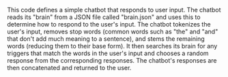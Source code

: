 This code defines a simple chatbot that responds to user input. The chatbot reads its "brain" from a JSON file called "brain.json" and uses this to determine how to respond to the user's input. The chatbot tokenizes the user's input, removes stop words (common words such as "the" and "and" that don't add much meaning to a sentence), and stems the remaining words (reducing them to their base form). It then searches its brain for any triggers that match the words in the user's input and chooses a random response from the corresponding responses. The chatbot's responses are then concatenated and returned to the user.
